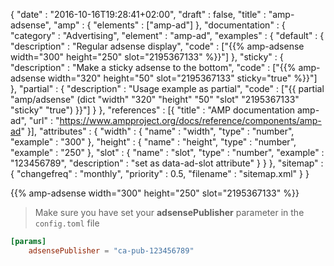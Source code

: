 {
    "date" : "2016-10-16T19:28:41+02:00",
    "draft" : false,
    "title" : "amp-adsense",
    "amp" : {
        "elements" : ["amp-ad"]
    },
    "documentation" : {
        "category" : "Advertising",
        "element" : "amp-ad",
        "examples" : {
            "default" : {
                "description" : "Regular adsense display",
                "code" : ["{{% amp-adsense width=\"300\" height=\"250\" slot=\"2195367133\" %}}"]
            },
             "sticky" : {
                 "description" : "Make a sticky adsense to the bottom",
                 "code" : ["{{% amp-adsense width=\"320\" height=\"50\" slot=\"2195367133\" sticky=\"true\" %}}"]
             },
              "partial" : {
                  "description" : "Usage example as partial",
                  "code" : ["{{ partial \"amp/adsense\" (dict \"width\" \"320\" \"height\" \"50\" \"slot\" \"2195367133\" \"sticky\" \"true\") }}"]
              }
        },
        "references" : [{
            "title" : "AMP documentation amp-ad",
            "url" : "https://www.ampproject.org/docs/reference/components/amp-ad"
        }],
        "attributes" : {
            "width" : {
               "name" : "width",
               "type" : "number",
               "example" : "300"
            },
            "height" : {
               "name" : "height",
               "type" : "number",
               "example" : "250"
            },
            "slot" : {
               "name" : "slot",
               "type" : "number",
               "example" : "123456789",
               "description" : "set as data-ad-slot attribute"
            }
        }
    },
    "sitemap" : {
      "changefreq" : "monthly",
      "priority" : 0.5,
      "filename" : "sitemap.xml"
    }
}

{{% amp-adsense width="300" height="250" slot="2195367133" %}}

> Make sure you have set your **adsensePublisher** parameter in the `config.toml` file
```toml
[params]
    adsensePublisher = "ca-pub-123456789"
```
